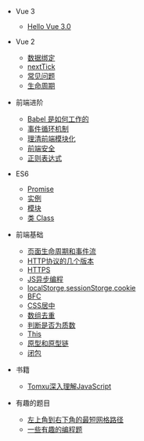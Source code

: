 * Vue 3

  - [Hello Vue 3.0](vue@next/optimization)

* Vue 2

  - [数据绑定](vue2/dataBind)
  - [nextTick](vue2/nextTick)
  - [常见问题](vue2/problems)
  - [生命周期](vue2/lifecycle)

* 前端进阶

  - [Babel 是如何工作的](advanced/babel.md)
  - [事件循环机制](advanced/event-loop)
  - [理清前端模块化](advanced/clear-front-end-modular)
  - [前端安全](advanced/fe-security)
  - [正则表达式](advanced/regular-expression)

* ES6

  - [Promise](es6/promise)
  - [实例](es6/example)
  - [模块](es6/module)
  - [类 Class](es6/class)

* 前端基础

  - [页面生命周期和事件流](base/page-event-flow)
  - [HTTP协议的几个版本](base/http-version)
  - [HTTPS](base/https)
  - [JS异步编程](base/js-asynchronous-programming)
  - [localStorge,sessionStorge,cookie](base/storage)
  - [BFC](base/bfc)
  - [CSS居中](base/center)
  - [数组去重](base/array-deduplication)
  - [判断是否为质数](base/isprime)
  - [This](base/this)
  - [原型和原型链](base/prototype)
  - [闭包](base/closure)

* 书籍

  - [Tomxu深入理解JavaScript](book/tomxu-javascript)


* 有趣的题目

  - [左上角到右下角的最短网格路径](interesting/shortest-way-in-grid)
  - [一些有趣的编程题](interesting/interesting)